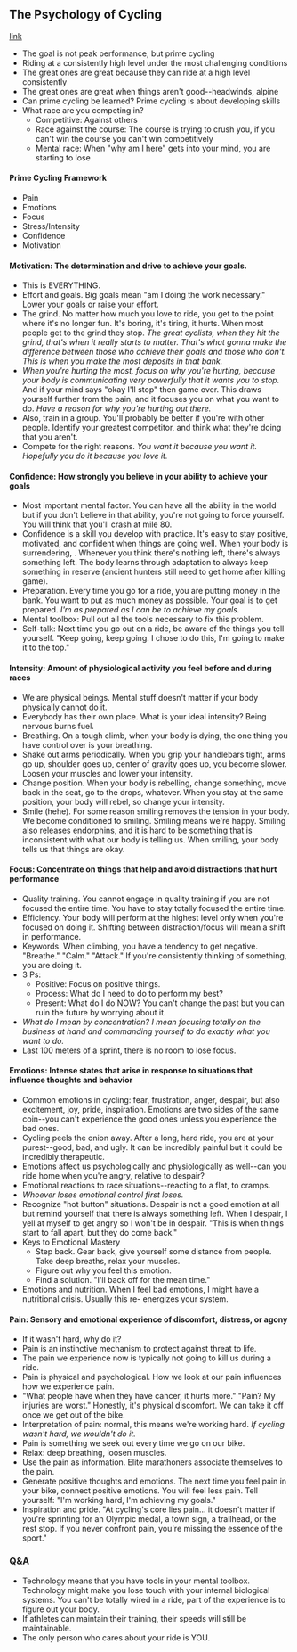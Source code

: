 ## The Psychology of Cycling
[link](https://www.youtube.com/watch?v=JKbiBNztErQ&list=WL&index=37)

- The goal is not peak performance, but prime cycling
- Riding at a consistently high level under the most challenging conditions
- The great ones are great because they can ride at a high level consistently
- The great ones are great when things aren't good--headwinds, alpine
- Can prime cycling be learned? Prime cycling is about developing skills
- What race are you competing in?
  - Competitive: Against others
  - Race against the course: The course is trying to crush you, if you can't win the course you can't win competitively
  - Mental race: When "why am I here" gets into your mind, you are starting to lose

#### Prime Cycling Framework

- Pain
- Emotions
- Focus
- Stress/Intensity
- Confidence
- Motivation

#### Motivation:  The determination and drive to achieve your goals.

- This is EVERYTHING.
- Effort and goals. Big goals mean "am I doing the work necessary." Lower your goals or raise your effort.
- The grind. No matter how much you love to ride, you get to the point where it's no longer fun. It's boring, it's tiring, it hurts. When most people get to the grind they stop. *The great cyclists, when they hit the grind, that's when it really starts to matter. That's what gonna make the difference between those who achieve their goals and those who don't. This is when you make the most deposits in that bank.*
- *When you're hurting the most, focus on why you're hurting, because your body is communicating very powerfully that it wants you to stop.* And if your mind says "okay I'll stop" then game over. This draws yourself further from the pain, and it focuses you on what you want to do. *Have a reason for why you're hurting out there.*
- Also, train in a group. You'll probably be better if you're with other people. Identify your greatest competitor, and think what they're doing that you aren't.
- Compete for the right reasons. *You want it because you want it. Hopefully you do it because you love it.*

#### Confidence: How strongly you believe in your ability to achieve your goals

- Most important mental factor. You can have all the ability in the world but if you don't believe in that ability, you're not going to force yourself. You will think that you'll crash at mile 80.
- Confidence is a skill you develop with practice. It's easy to stay positive, motivated, and confident when things are going well. When your body is surrendering, . Whenever you think there's nothing left, there's always something left. The body learns through adaptation to always keep something in reserve (ancient hunters still need to get home after killing game).
- Preparation. Every time you go for a ride, you are putting money in the bank. You want to put as much money as possible. Your goal is to get prepared. *I'm as prepared as I can be to achieve my goals.*
- Mental toolbox: Pull out all the tools necessary to fix this problem.
- Self-talk: Next time you go out on a ride, be aware of the things you tell yourself. "Keep going, keep going. I chose to do this, I'm going to make it to the top."

#### Intensity: Amount of physiological activity you feel before and during races

- We are physical beings. Mental stuff doesn't matter if your body physically cannot do it.
- Everybody has their own place. What is your ideal intensity? Being nervous burns fuel.
- Breathing. On a tough climb, when your body is dying, the one thing you have control over is your breathing.
- Shake out arms periodically. When you grip your handlebars tight, arms go up, shoulder goes up, center of gravity goes up, you become slower. Loosen your muscles and lower your intensity.
- Change position. When your body is rebelling, change something, move back in the seat, go to the drops, whatever. When you stay at the same position, your body will rebel, so change your intensity.
- Smile (hehe). For some reason smiling removes the tension in your body. We become conditioned to smiling. Smiling means we're happy. Smiling also releases endorphins, and it is hard to be something that is inconsistent with what our body is telling us. When smiling, your body tells us that things are okay.

#### Focus: Concentrate on things that help and avoid distractions that hurt performance

- Quality training. You cannot engage in quality training if you are not focused the entire time. You have to stay totally focused the entire time.
- Efficiency. Your body will perform at the highest level only when you're focused on doing it. Shifting between distraction/focus will mean a shift in performance.
- Keywords. When climbing, you have a tendency to get negative. "Breathe." "Calm." "Attack." If you're consistently thinking of something, you are doing it.
- 3 Ps:
  - Positive: Focus on positive things.
  - Process: What do I need to do to perform my best?
  - Present: What do I do NOW? You can't change the past but you can ruin the future by worrying about it.
- *What do I mean by concentration? I mean focusing totally on the business at hand and commanding yourself to do exactly what you want to do.*
- Last 100 meters of a sprint, there is no room to lose focus.

#### Emotions: Intense states that arise in response to situations that influence thoughts and behavior

- Common emotions in cycling: fear, frustration, anger, despair, but also excitement, joy, pride, inspiration. Emotions are two sides of the same coin--you can't experience the good ones unless you experience the bad ones.
- Cycling peels the onion away. After a long, hard ride, you are at your purest--good, bad, and ugly. It can be incredibly painful but it could be incredibly therapeutic.
- Emotions affect us psychologically and physiologically as well--can you ride home when you're angry, relative to despair?
- Emotional reactions to race situations--reacting to a flat, to cramps.
- *Whoever loses emotional control first loses.*
- Recognize "hot button" situations. Despair is not a good emotion at all but remind yourself that there is always something left. When I despair, I yell at myself to get angry so I won't be in despair. "This is when things start to fall apart, but they do come back."
- Keys to Emotional Mastery
  - Step back. Gear back, give yourself some distance from people. Take deep breaths, relax your muscles.
  - Figure out why you feel this emotion.
  - Find a solution. "I'll back off for the mean time."
- Emotions and nutrition. When I feel bad emotions, I might have a nutritional crisis. Usually this re- energizes your system.

#### Pain: Sensory and emotional experience of discomfort, distress, or agony

- If it wasn't hard, why do it?
- Pain is an instinctive mechanism to protect against threat to life.
- The pain we experience now is typically not going to kill us during a ride.
- Pain is physical and psychological. How we look at our pain influences how we experience pain.
- "What people have when they have cancer, it hurts more." "Pain? My injuries are worst." Honestly, it's physical discomfort. We can take it off once we get out of the bike.
- Interpretation of pain: normal, this means we're working hard. *If cycling wasn't hard, we wouldn't do it.*
- Pain is something we seek out every time we go on our bike.
- Relax: deep breathing, loosen muscles.
- Use the pain as information. Elite marathoners associate themselves to the pain.
- Generate positive thoughts and emotions. The next time you feel pain in your bike, connect positive emotions. You will feel less pain. Tell yourself: "I'm working hard, I'm achieving my goals."
- Inspiration and pride. "At cycling's core lies pain... it doesn't matter if you're sprinting for an Olympic medal, a town sign, a trailhead, or the rest stop. If you never confront pain, you're missing the essence of the sport."

### Q&A
- Technology means that you have tools in your mental toolbox. Technology might make you lose touch with your internal biological systems. You can't be totally wired in a ride, part of the experience is to figure out your body.
- If athletes can maintain their training, their speeds will still be maintainable.
- The only person who cares about your ride is YOU.
